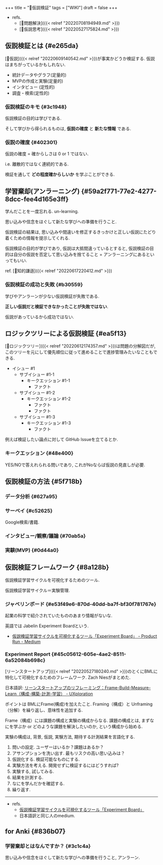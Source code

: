 +++
title = "📝仮説検証"
tags = ["WIKI"]
draft = false
+++

-   refs.
    -   [📝問題解決]({{< relref "20220708194949.md" >}})
    -   [📝仮説思考]({{< relref "20220527175824.md" >}})


## 仮説検証とは {#e265da}

[📝仮説]({{< relref "20220609140542.md" >}})が事実かどうか検証する. 仮説はまちがっているかもしれない.

-   統計データやグラフ(定量的)
-   MVPの作成と実験(定量的)
-   インタビュー (定性的)
-   調査・検索(定性的)


### 仮説検証のキモ {#3c1948}

仮説検証の目的は学びである.

そして学びから得られるものは, **仮説の確度** と **新たな情報** である.


### 仮説の確度 {#402301}

仮説の確度 = 確からしさは 0 or 1 ではない.

i.e. 離散的ではなく連続的である.

検証を通して **どの程度確からしいか** を学ぶことができる.


## 学習棄却(アンラーニング) {#59a2f771-77e2-4277-8dcc-fee4d165e3ff}

学んだことを一度忘れる. un-learning.

思い込みや信念をほぐして新たな学びへの準備を行うこと.

仮説検証の結果は, 思い込みや間違いを修正するきっかけと正しい仮説にたどり着くための情報を提示してくれる.

仮説検証の目的が学びであり, 仮説は大抵間違っているとすると, 仮説検証の目的は自分の仮説を否定して思い込みを捨てること = アンラーニングにあるといってもいい.

ref. [📝知的謙遜]({{< relref "20220617220412.md" >}})


### 仮説検証の成功と失敗 {#b30559}

学びやアンラーンが少ない仮説検証が失敗である.

**正しい仮説だと検証できなかったことが失敗ではない**.

仮説があっているから成功ではない.


## ロジックツリーによる仮説検証 {#ea5f13}

[📝ロジックツリー]({{< relref "20220612174357.md" >}})は問題の分解図だが, このツリーを元にして優先順位に従って進めることで進捗管理みたいなこともできる.

-   イシュー #1
    -   サブイシュー #1-1
        -   キークエッション #1-1
            -   ファクト
    -   サブイシュー #1-2
        -   キークエッション #1-2
            -   ファクト
            -   ファクト
    -   サブイシュー #1-3
        -   キークエッション #1-3
            -   ファクト

例えば検証したい論点に対して GitHub Issueを立てるとか.


### キークエッション {#48e400}

YES/NOで答えれられる問いであり, これがNoならば仮説の見直しが必要.


## 仮説検証の方法 {#5f718b}


### データ分析 {#627a95}


### サーベイ {#c52625}

Google検索/書籍.


### インタビュー/観察/議論 {#70ab5a}


### 実験(MVP) {#0d44a0}


## 仮説検証フレームワーク {#8a128b}

仮説検証学習サイクルを可視化するためのツール.

仮説検証学習サイクル＝実験管理.


### ジャベリンボード {#e53f49e6-870d-40dd-ba7f-bf30f781767e}

起業の科学で紹介されていたもののあまり情報がないな.

英語では Jabelin Experiment Boardという.

-   [仮説検証学習サイクルを可視化するツール「Experiment Board」 - Product Run - Medium](https://medium.com/product-run/%E4%BB%AE%E8%AA%AC%E6%A4%9C%E8%A8%BC%E5%AD%A6%E7%BF%92%E3%82%B5%E3%82%A4%E3%82%AF%E3%83%AB%E3%82%92%E5%8F%AF%E8%A6%96%E5%8C%96%E3%81%99%E3%82%8B%E3%83%84%E3%83%BC%E3%83%AB-experiment-board-edd83a358c88)


### Experiment Report {#45c05612-605e-4ae2-8511-6a52084b698c}

[リーンスタートアップ]({{< relref "20220527180240.md" >}})のとくにBMLに特化して可視化するためのフレームワーク. Zach Niesがまとめた.

日本語訳: [リーンスタートアップのリフレーミング：Frame-Build-Measure-Learn（構成-構築-計測-学習） - UXploration](https://sprmario.hatenablog.jp/entry/frame_build_measure_learn)

ポイントは BMLにFrame(構成)を加えたこと. Framing（構成）と Unframing（分解）を繰り返し、意味性を追加する.

Frame（構成）には課題の構成と実験の構成からなる. 課題の構成とは, まずなにを学ぶか or どのような課題を解決したいのか, という構成から始める.

実験の構成は, 背景, 仮説, 実験方法, 期待する計測結果を言語化する.

1.  問いの設定. ユーザーはいるか？課題はあるか？
2.  アサンプションを洗い出す. 最もリスクの高い思い込みは？
3.  仮説化する. 検証可能なものにする.
4.  実験方法を考える. 開発せずに検証するにはどうすれば?
5.  実験する, 試してみる.
6.  結果を計測する.
7.  なにを学んだかを確認する.
8.  繰り返す.

---

-   refs.
    -   [仮説検証学習サイクルを可視化するツール「Experiment Board」](https://medium.com/product-run/%E4%BB%AE%E8%AA%AC%E6%A4%9C%E8%A8%BC%E5%AD%A6%E7%BF%92%E3%82%B5%E3%82%A4%E3%82%AF%E3%83%AB%E3%82%92%E5%8F%AF%E8%A6%96%E5%8C%96%E3%81%99%E3%82%8B%E3%83%84%E3%83%BC%E3%83%AB-experiment-board-edd83a358c88)
    -   日本語訳と同じ人のmedium.


## for Anki {#836b07}


### 学習棄却とはなんですか？ {#3c1c4a}

思い込みや信念をほぐして新たな学びへの準備を行うこと, アンラーン.
